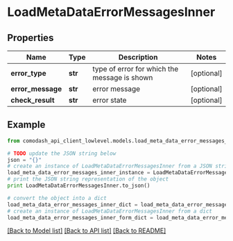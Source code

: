 # LoadMetaDataErrorMessagesInner


## Properties
Name | Type | Description | Notes
------------ | ------------- | ------------- | -------------
**error_type** | **str** | type of error for which the message is shown | [optional] 
**error_message** | **str** | error message | [optional] 
**check_result** | **str** | error state | [optional] 

## Example

```python
from comodash_api_client_lowlevel.models.load_meta_data_error_messages_inner import LoadMetaDataErrorMessagesInner

# TODO update the JSON string below
json = "{}"
# create an instance of LoadMetaDataErrorMessagesInner from a JSON string
load_meta_data_error_messages_inner_instance = LoadMetaDataErrorMessagesInner.from_json(json)
# print the JSON string representation of the object
print LoadMetaDataErrorMessagesInner.to_json()

# convert the object into a dict
load_meta_data_error_messages_inner_dict = load_meta_data_error_messages_inner_instance.to_dict()
# create an instance of LoadMetaDataErrorMessagesInner from a dict
load_meta_data_error_messages_inner_form_dict = load_meta_data_error_messages_inner.from_dict(load_meta_data_error_messages_inner_dict)
```
[[Back to Model list]](../README.md#documentation-for-models) [[Back to API list]](../README.md#documentation-for-api-endpoints) [[Back to README]](../README.md)


